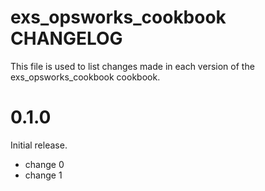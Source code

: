 # exs_opsworks_cookbook CHANGELOG

This file is used to list changes made in each version of the exs_opsworks_cookbook cookbook.

# 0.1.0

Initial release.

- change 0
- change 1

